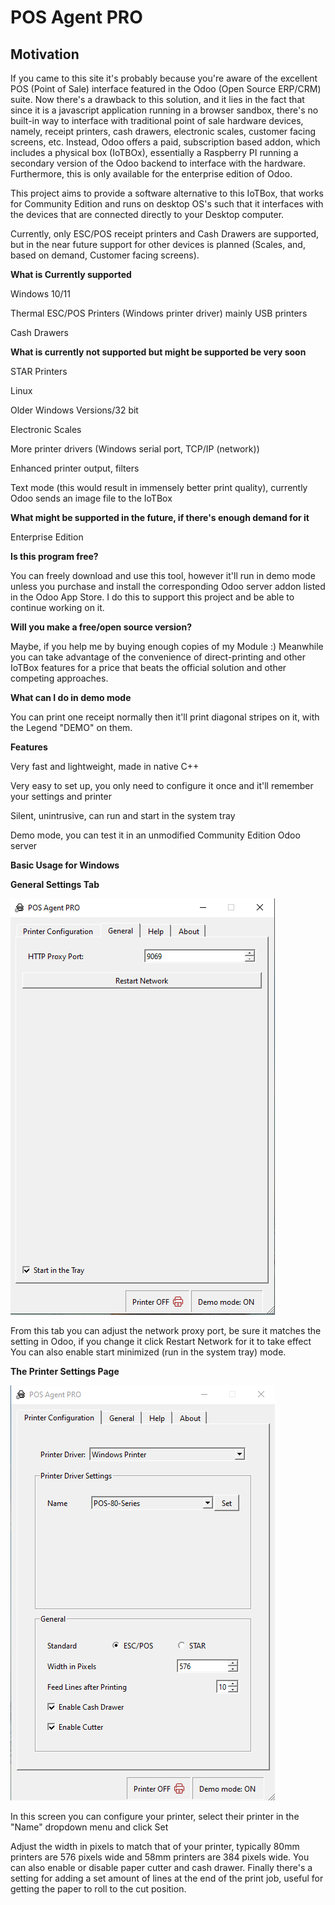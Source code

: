 # POS Agent PRO
## Motivation

If you came to this site it's probably because you're aware of the excellent POS (Point of Sale) interface featured
in the Odoo (Open Source ERP/CRM) suite.
Now there's a drawback to this solution, and it lies in the fact that since it is a javascript application running in a browser
sandbox, there's no built-in way to interface with traditional point of sale hardware devices, namely, receipt printers,
cash drawers, electronic scales, customer facing screens, etc.
Instead, Odoo offers a paid, subscription based addon, which includes a physical box (IoTBOx), essentially a Raspberry PI
running a secondary version of the Odoo backend to interface with the hardware. Furthermore, this is only available for
the enterprise edition of Odoo.

This project aims to provide a software alternative to this IoTBox, that works for Community Edition and runs on desktop OS's
such that it interfaces with the devices that are connected directly to your Desktop computer.

Currently, only ESC/POS receipt printers and Cash Drawers are supported, but in the near future support for other devices
is planned (Scales, and, based on demand, Customer facing screens).

**What is Currently supported**

Windows 10/11

Thermal ESC/POS Printers (Windows printer driver) mainly USB printers

Cash Drawers

**What is currently not supported but might be supported be very soon**

STAR Printers

Linux

Older Windows Versions/32 bit

Electronic Scales

More printer drivers (Windows serial port, TCP/IP (network))

Enhanced printer output, filters

Text mode (this would result in immensely better print quality), currently Odoo sends an image file to the IoTBox

**What might be supported in the future, if there's enough demand for it**

Enterprise Edition

**Is this program free?**

You can freely download and use this tool, however it'll run in demo mode unless you purchase and install the corresponding
Odoo server addon listed in the Odoo App Store. I do this to support this project and be able to continue working on it.

**Will you make a free/open source version?**

Maybe, if you help me by buying enough copies of my Module :)
Meanwhile you can take advantage of the convenience of direct-printing and other IoTBox features for a price that beats the
official solution and other competing approaches.

**What can I do in demo mode**

You can print one receipt normally then it'll print diagonal stripes on it, with the Legend "DEMO" on them.

**Features**

Very fast and lightweight, made in native C++

Very easy to set up, you only need to configure it once and it'll remember your settings and printer

Silent, unintrusive, can run and start in the system tray

Demo mode, you can test it in an unmodified Community Edition Odoo server

**Basic Usage for Windows**

**General Settings Tab**

![The General Settings Page](/assets/images/windows2.png)

From this tab you can adjust the network proxy port, be sure it matches the setting in Odoo, if you change it click Restart Network for it to take effect
You can also enable start minimized (run in the system tray) mode.

**The Printer Settings Page**

![The Printer Settings Page](/assets/images/windows1.png)

In this screen you can configure your printer, select their printer in the "Name" dropdown menu and click Set

Adjust the width in pixels to match that of your printer, typically 80mm printers are 576 pixels wide and 58mm printers are 384 pixels wide.
You can also enable or disable paper cutter and cash drawer.
Finally there's a setting for adding a set amount of lines at the end of the print job, useful for getting the paper to roll to the cut position.

